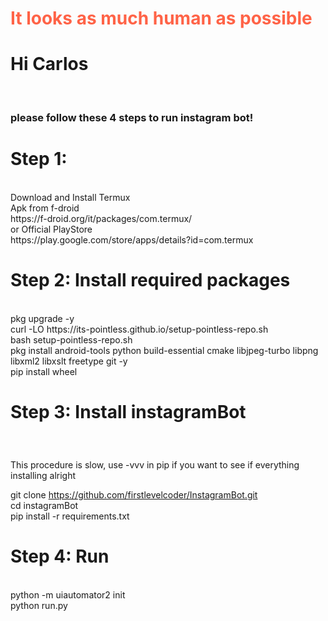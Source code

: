 <h1 style="color:Tomato;">It looks as much human as possible</h1>
<h1>Hi Carlos</h1></br>
  <h3>please follow these 4 steps to run instagram bot!</h3>
</h1>
<h1>Step 1: </h1> </br>
Download and Install Termux<br>
Apk from f-droid </br>
https://f-droid.org/it/packages/com.termux/ </br>
or Official PlayStore</br>
https://play.google.com/store/apps/details?id=com.termux

<h1>Step 2: Install required packages </h1> </br>
pkg upgrade -y </br>
curl -LO https://its-pointless.github.io/setup-pointless-repo.sh </br>
bash setup-pointless-repo.sh </br>
pkg install android-tools python build-essential cmake libjpeg-turbo libpng libxml2 libxslt freetype git -y </br>
pip install wheel </br>
<h1>Step 3: Install instagramBot</h1> </br>
<h3></h3>This procedure is slow, use -vvv in pip if you want to see if everything installing alright</h3></br>

git clone https://github.com/firstlevelcoder/InstagramBot.git</br>
cd instagramBot </br>
pip install -r requirements.txt </br>

<h1>Step 4: Run </h1> </br>
python -m uiautomator2 init </br>
python run.py </br>
